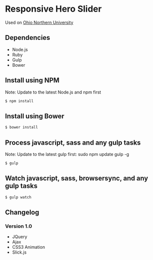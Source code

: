# Responsive Hero Slider

Used on <a href="http://www.onu.edu/">Ohio Northern University</a>

## Dependencies
+ Node.js
+ Ruby
+ Gulp
+ Bower

## Install using NPM
Note: Update to the latest Node.js and npm first

```bash
$ npm install
```

## Install using Bower

```bash
$ bower install
```

## Process javascript, sass and any gulp tasks
Note: Update to the latest gulp first: sudo npm update gulp -g

```bash
$ gulp
```

## Watch javascript, sass, browsersync, and any gulp tasks

```bash
$ gulp watch
```

## Changelog
### Version 1.0
+ JQuery
+ Ajax
+ CSS3 Animation
+ Slick.js